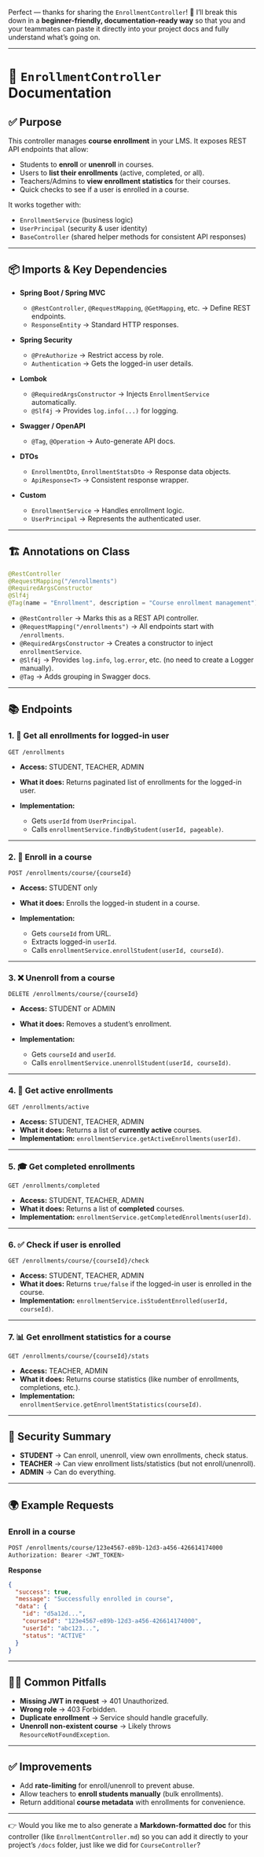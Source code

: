 Perfect — thanks for sharing the `EnrollmentController`! 🙌
I’ll break this down in a **beginner-friendly, documentation-ready way** so that you and your teammates can paste it directly into your project docs and fully understand what’s going on.

---

# 📘 `EnrollmentController` Documentation

## ✅ Purpose

This controller manages **course enrollment** in your LMS.
It exposes REST API endpoints that allow:

* Students to **enroll** or **unenroll** in courses.
* Users to **list their enrollments** (active, completed, or all).
* Teachers/Admins to **view enrollment statistics** for their courses.
* Quick checks to see if a user is enrolled in a course.

It works together with:

* `EnrollmentService` (business logic)
* `UserPrincipal` (security & user identity)
* `BaseController` (shared helper methods for consistent API responses)

---

## 📦 Imports & Key Dependencies

* **Spring Boot / Spring MVC**

  * `@RestController`, `@RequestMapping`, `@GetMapping`, etc. → Define REST endpoints.
  * `ResponseEntity` → Standard HTTP responses.
* **Spring Security**

  * `@PreAuthorize` → Restrict access by role.
  * `Authentication` → Gets the logged-in user details.
* **Lombok**

  * `@RequiredArgsConstructor` → Injects `EnrollmentService` automatically.
  * `@Slf4j` → Provides `log.info(...)` for logging.
* **Swagger / OpenAPI**

  * `@Tag`, `@Operation` → Auto-generate API docs.
* **DTOs**

  * `EnrollmentDto`, `EnrollmentStatsDto` → Response data objects.
  * `ApiResponse<T>` → Consistent response wrapper.
* **Custom**

  * `EnrollmentService` → Handles enrollment logic.
  * `UserPrincipal` → Represents the authenticated user.

---

## 🏗️ Annotations on Class

```java
@RestController
@RequestMapping("/enrollments")
@RequiredArgsConstructor
@Slf4j
@Tag(name = "Enrollment", description = "Course enrollment management")
```

* `@RestController` → Marks this as a REST API controller.
* `@RequestMapping("/enrollments")` → All endpoints start with `/enrollments`.
* `@RequiredArgsConstructor` → Creates a constructor to inject `enrollmentService`.
* `@Slf4j` → Provides `log.info`, `log.error`, etc. (no need to create a Logger manually).
* `@Tag` → Adds grouping in Swagger docs.

---

## 📚 Endpoints

### 1. 🔎 Get all enrollments for logged-in user

```http
GET /enrollments
```

* **Access:** STUDENT, TEACHER, ADMIN
* **What it does:** Returns paginated list of enrollments for the logged-in user.
* **Implementation:**

  * Gets `userId` from `UserPrincipal`.
  * Calls `enrollmentService.findByStudent(userId, pageable)`.

---

### 2. 📝 Enroll in a course

```http
POST /enrollments/course/{courseId}
```

* **Access:** STUDENT only
* **What it does:** Enrolls the logged-in student in a course.
* **Implementation:**

  * Gets `courseId` from URL.
  * Extracts logged-in `userId`.
  * Calls `enrollmentService.enrollStudent(userId, courseId)`.

---

### 3. ❌ Unenroll from a course

```http
DELETE /enrollments/course/{courseId}
```

* **Access:** STUDENT or ADMIN
* **What it does:** Removes a student’s enrollment.
* **Implementation:**

  * Gets `courseId` and `userId`.
  * Calls `enrollmentService.unenrollStudent(userId, courseId)`.

---

### 4. 📂 Get active enrollments

```http
GET /enrollments/active
```

* **Access:** STUDENT, TEACHER, ADMIN
* **What it does:** Returns a list of **currently active** courses.
* **Implementation:** `enrollmentService.getActiveEnrollments(userId)`.

---

### 5. 🎓 Get completed enrollments

```http
GET /enrollments/completed
```

* **Access:** STUDENT, TEACHER, ADMIN
* **What it does:** Returns a list of **completed** courses.
* **Implementation:** `enrollmentService.getCompletedEnrollments(userId)`.

---

### 6. ✅ Check if user is enrolled

```http
GET /enrollments/course/{courseId}/check
```

* **Access:** STUDENT, TEACHER, ADMIN
* **What it does:** Returns `true/false` if the logged-in user is enrolled in the course.
* **Implementation:** `enrollmentService.isStudentEnrolled(userId, courseId)`.

---

### 7. 📊 Get enrollment statistics for a course

```http
GET /enrollments/course/{courseId}/stats
```

* **Access:** TEACHER, ADMIN
* **What it does:** Returns course statistics (like number of enrollments, completions, etc.).
* **Implementation:** `enrollmentService.getEnrollmentStatistics(courseId)`.

---

## 🔐 Security Summary

* **STUDENT** → Can enroll, unenroll, view own enrollments, check status.
* **TEACHER** → Can view enrollment lists/statistics (but not enroll/unenroll).
* **ADMIN** → Can do everything.

---

## 🌍 Example Requests

### Enroll in a course

```bash
POST /enrollments/course/123e4567-e89b-12d3-a456-426614174000
Authorization: Bearer <JWT_TOKEN>
```

**Response**

```json
{
  "success": true,
  "message": "Successfully enrolled in course",
  "data": {
    "id": "d5a12d...",
    "courseId": "123e4567-e89b-12d3-a456-426614174000",
    "userId": "abc123...",
    "status": "ACTIVE"
  }
}
```

---

## 🧑‍💻 Common Pitfalls

* **Missing JWT in request** → 401 Unauthorized.
* **Wrong role** → 403 Forbidden.
* **Duplicate enrollment** → Service should handle gracefully.
* **Unenroll non-existent course** → Likely throws `ResourceNotFoundException`.

---

## ✅ Improvements

* Add **rate-limiting** for enroll/unenroll to prevent abuse.
* Allow teachers to **enroll students manually** (bulk enrollments).
* Return additional **course metadata** with enrollments for convenience.

---

👉 Would you like me to also generate a **Markdown-formatted doc** for this controller (like `EnrollmentController.md`) so you can add it directly to your project’s `/docs` folder, just like we did for `CourseController`?
